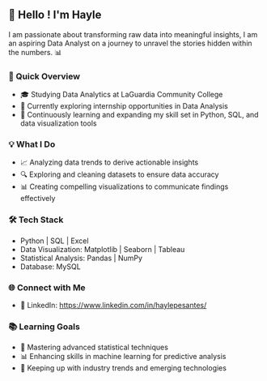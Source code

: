 ## 👋 Hello ! I'm Hayle

I am passionate about transforming raw data into meaningful insights, I am an aspiring Data Analyst on a journey to unravel the stories hidden within the numbers. 📊

### 🚀 Quick Overview
- 🎓 Studying Data Analytics at LaGuardia Community College
- 💼 Currently exploring internship opportunities in Data Analysis
- 🌱 Continuously learning and expanding my skill set in Python, SQL, and data visualization tools

### 💡 What I Do
- 📈 Analyzing data trends to derive actionable insights
- 🔍 Exploring and cleaning datasets to ensure data accuracy
- 📊 Creating compelling visualizations to communicate findings effectively

### 🛠️ Tech Stack
- Python | SQL | Excel
- Data Visualization: Matplotlib | Seaborn | Tableau
- Statistical Analysis: Pandas | NumPy
- Database: MySQL

### 🌐 Connect with Me
- 💼 LinkedIn: https://www.linkedin.com/in/haylepesantes/

### 📚 Learning Goals
- 🧠 Mastering advanced statistical techniques
- 📊 Enhancing skills in machine learning for predictive analysis
- 🔄 Keeping up with industry trends and emerging technologies
